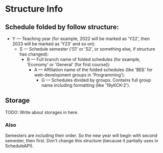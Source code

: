 # Structure Info

## Schedule folded by follow structure:

* Y — Teaching year (for example, 2022 will be marked as 'Y22', then 2023 will be marked as 'Y23' and so on):
  * S — Schedule semester ('S1' or 'S2', or something else, if structure has changed):
    * B — Full branch name of folded schedules (for example, 'Economy' or 'General' (for first course)):
      * A — Affiliation name of the folded schedules (like 'ВЕБ' for web-development groups in 'Programming'):
        * G — Schedules divided by groups. Contains full group name including formatting (like '19уКСК-2').

## Storage

TODO:
Write about storages in here.

### Also

Semesters are including their order.
So the new year will begin with second semester, then first.
Don't change this structure (because it partially uses in ScheduleAPI).
